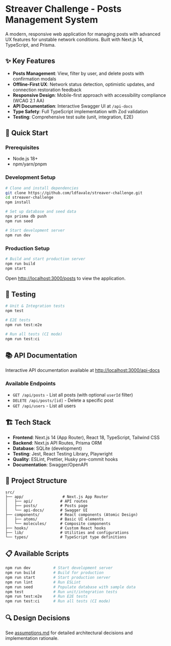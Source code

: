 # Streaver Challenge - Posts Management System

A modern, responsive web application for managing posts with advanced UX features for unstable network conditions. Built with Next.js 14, TypeScript, and Prisma.

## ✨ Key Features

- **Posts Management**: View, filter by user, and delete posts with confirmation modals
- **Offline-First UX**: Network status detection, optimistic updates, and connection restoration feedback
- **Responsive Design**: Mobile-first approach with accessibility compliance (WCAG 2.1 AA)
- **API Documentation**: Interactive Swagger UI at `/api-docs`
- **Type Safety**: Full TypeScript implementation with Zod validation
- **Testing**: Comprehensive test suite (unit, integration, E2E)

## 🚀 Quick Start

### Prerequisites
- Node.js 18+ 
- npm/yarn/pnpm

### Development Setup

```bash
# Clone and install dependencies
git clone https://github.com/ldfavale/streaver-challenge.git
cd streaver-challenge
npm install

# Set up database and seed data
npx prisma db push
npm run seed

# Start development server
npm run dev
```

### Production Setup

```bash
# Build and start production server
npm run build
npm start
```

Open [http://localhost:3000/posts](http://localhost:3000/posts) to view the application.

## 🧪 Testing

```bash
# Unit & Integration tests
npm test

# E2E tests
npm run test:e2e

# Run all tests (CI mode)
npm run test:ci
```

## 📚 API Documentation

Interactive API documentation available at [http://localhost:3000/api-docs](http://localhost:3000/api-docs)

### Available Endpoints
- `GET /api/posts` - List all posts (with optional `userId` filter)
- `DELETE /api/posts/[id]` - Delete a specific post
- `GET /api/users` - List all users

## 🏗️ Tech Stack

- **Frontend**: Next.js 14 (App Router), React 18, TypeScript, Tailwind CSS
- **Backend**: Next.js API Routes, Prisma ORM
- **Database**: SQLite (development)
- **Testing**: Jest, React Testing Library, Playwright
- **Quality**: ESLint, Prettier, Husky pre-commit hooks
- **Documentation**: Swagger/OpenAPI

## 📁 Project Structure

```
src/
├── app/                 # Next.js App Router
│   ├── api/            # API routes
│   ├── posts/          # Posts page
│   └── api-docs/       # Swagger UI
├── components/         # React components (Atomic Design)
│   ├── atoms/          # Basic UI elements
│   └── molecules/      # Composite components
├── hooks/              # Custom React hooks
├── lib/                # Utilities and configurations
└── types/              # TypeScript type definitions
```


## 📋 Available Scripts

```bash
npm run dev          # Start development server
npm run build        # Build for production
npm run start        # Start production server
npm run lint         # Run ESLint
npm run seed         # Populate database with sample data
npm test             # Run unit/integration tests
npm run test:e2e     # Run E2E tests
npm run test:ci      # Run all tests (CI mode)
```

## 🔍 Design Decisions

See [assumptions.md](./assumptions.md) for detailed architectural decisions and implementation rationale.

